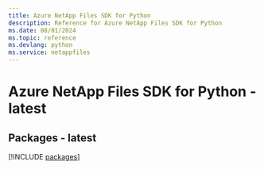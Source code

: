 ```yaml
---
title: Azure NetApp Files SDK for Python
description: Reference for Azure NetApp Files SDK for Python
ms.date: 08/01/2024
ms.topic: reference
ms.devlang: python
ms.service: netappfiles
---
```

# Azure NetApp Files SDK for Python - latest
## Packages - latest
[!INCLUDE [packages](netapp-files-index.md)]
